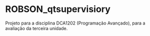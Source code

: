 # ROBSON_qtsupervisiory
Projeto para a disciplina DCA1202 (Programação Avançado), para a avaliação da terceira unidade.
